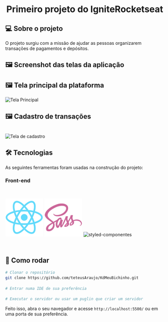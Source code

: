 <h1 align="center">
Primeiro projeto do IgniteRocketseat
</h1>

## 💻 Sobre o projeto

O projeto surgiu com a missão de ajudar as pessoas organizarem transações de pagamentos e depósitos.


## 🖼 Screenshot das telas da aplicação

## 🖼 Tela principal da plataforma

 <img src="./images/TelaPrincipal.png" alt="Tela Principal">

## 🖼 Cadastro de transações

<br>
<img src="./images/Cadastro.png" alt="Tela de cadastro">
<br>

## 🛠 Tecnologias

As seguintes ferramentas foram usadas na construção do projeto:

### **Front-end**

<br>
<p display="inline">
  <a>
   <img
      src="https://raw.githubusercontent.com/devicons/devicon/master/icons/react/react-original.svg"
      alt="react"
      width="120"
      height="120"
    />
  </a>
 
  <a>
    <img
      src="https://raw.githubusercontent.com/devicons/devicon/master/icons/sass/sass-original.svg"
      alt="sass"
      width="120"
      height="120"
    />
  </a>

  <a>
    <img
      src="https://raw.githubusercontent.com/jmnote/z-icons/master/svg/javascript.svg"
      alt="styled-componentes"
      width="120"
      height="120"
    />
  </a>
   
</p>

<br>

## 👷 Como rodar

```bash
# Clonar o repositório
git clone https://github.com/teteusAraujo/KdMeuBichinho.git

# Entrar numa IDE de sua preferência 

# Executar o servidor ou usar um puglin que criar um servidor

```

Feito isso, abra o seu navegador e acesse `http://localhost:5500/`
ou em uma porta de sua preferência.
